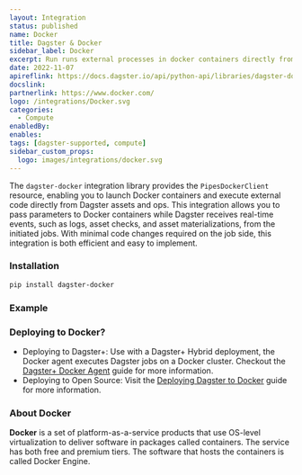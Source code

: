 ```yaml
---
layout: Integration
status: published
name: Docker
title: Dagster & Docker
sidebar_label: Docker
excerpt: Run runs external processes in docker containers directly from Dagster.
date: 2022-11-07
apireflink: https://docs.dagster.io/api/python-api/libraries/dagster-docker
docslink:
partnerlink: https://www.docker.com/
logo: /integrations/Docker.svg
categories:
  - Compute
enabledBy:
enables:
tags: [dagster-supported, compute]
sidebar_custom_props: 
  logo: images/integrations/docker.svg
---
```


The `dagster-docker` integration library provides the `PipesDockerClient` resource, enabling you to launch Docker containers and execute external code directly from Dagster assets and ops. This integration allows you to pass parameters to Docker containers while Dagster receives real-time events, such as logs, asset checks, and asset materializations, from the initiated jobs. With minimal code changes required on the job side, this integration is both efficient and easy to implement.

### Installation

```bash
pip install dagster-docker
```

### Example

<CodeExample path="docs_snippets/docs_snippets/integrations/docker.py" language="python" />

### Deploying to Docker?

- Deploying to Dagster+: Use with a Dagster+ Hybrid deployment, the Docker agent executes Dagster jobs on a Docker cluster. Checkout the [Dagster+ Docker Agent](https://docs.dagster.io/dagster-plus/deployment/deployment-types/hybrid/docker/) guide for more information.
- Deploying to Open Source: Visit the [Deploying Dagster to Docker](https://docs.dagster.io/guides/deploy/deployment-options/docker) guide for more information.

### About Docker

**Docker** is a set of platform-as-a-service products that use OS-level virtualization to deliver software in packages called containers. The service has both free and premium tiers. The software that hosts the containers is called Docker Engine.
